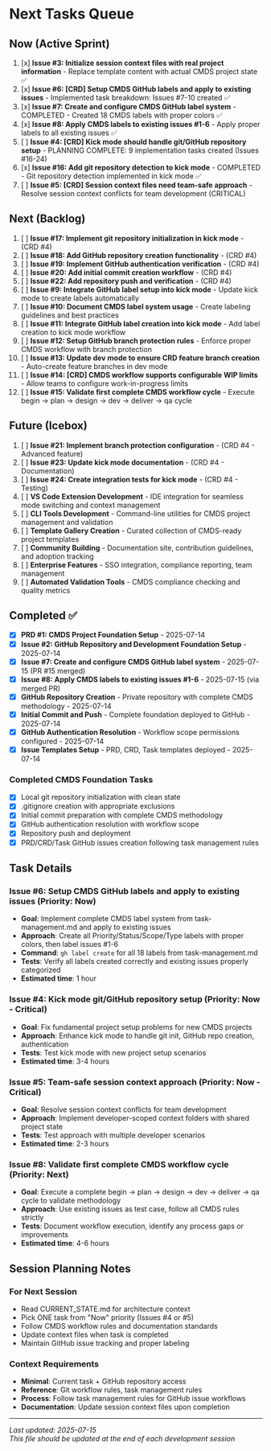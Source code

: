 # Next Tasks Queue

## Now (Active Sprint) 
1. [x] **Issue #3: Initialize session context files with real project information** - Replace template content with actual CMDS project state ✅
2. [x] **Issue #6: [CRD] Setup CMDS GitHub labels and apply to existing issues** - Implemented task breakdown: Issues #7-10 created ✅
3. [x] **Issue #7: Create and configure CMDS GitHub label system** - COMPLETED - Created 18 CMDS labels with proper colors ✅
4. [x] **Issue #8: Apply CMDS labels to existing issues #1-6** - Apply proper labels to all existing issues ✅
5. [ ] **Issue #4: [CRD] Kick mode should handle git/GitHub repository setup** - PLANNING COMPLETE: 9 implementation tasks created (Issues #16-24)
6. [x] **Issue #16: Add git repository detection to kick mode** - COMPLETED - Git repository detection implemented in kick mode ✅
7. [ ] **Issue #5: [CRD] Session context files need team-safe approach** - Resolve session context conflicts for team development (CRITICAL)

## Next (Backlog)
1. [ ] **Issue #17: Implement git repository initialization in kick mode** - (CRD #4)
2. [ ] **Issue #18: Add GitHub repository creation functionality** - (CRD #4)
3. [ ] **Issue #19: Implement GitHub authentication verification** - (CRD #4)
4. [ ] **Issue #20: Add initial commit creation workflow** - (CRD #4)
5. [ ] **Issue #22: Add repository push and verification** - (CRD #4)
6. [ ] **Issue #9: Integrate GitHub label setup into kick mode** - Update kick mode to create labels automatically
7. [ ] **Issue #10: Document CMDS label system usage** - Create labeling guidelines and best practices
8. [ ] **Issue #11: Integrate GitHub label creation into kick mode** - Add label creation to kick mode workflow
9. [ ] **Issue #12: Setup GitHub branch protection rules** - Enforce proper CMDS workflow with branch protection
10. [ ] **Issue #13: Update dev mode to ensure CRD feature branch creation** - Auto-create feature branches in dev mode
11. [ ] **Issue #14: [CRD] CMDS workflow supports configurable WIP limits** - Allow teams to configure work-in-progress limits
12. [ ] **Issue #15: Validate first complete CMDS workflow cycle** - Execute begin → plan → design → dev → deliver → qa cycle

## Future (Icebox)
1. [ ] **Issue #21: Implement branch protection configuration** - (CRD #4 - Advanced feature)
2. [ ] **Issue #23: Update kick mode documentation** - (CRD #4 - Documentation)
3. [ ] **Issue #24: Create integration tests for kick mode** - (CRD #4 - Testing)
4. [ ] **VS Code Extension Development** - IDE integration for seamless mode switching and context management
5. [ ] **CLI Tools Development** - Command-line utilities for CMDS project management and validation
6. [ ] **Template Gallery Creation** - Curated collection of CMDS-ready project templates
7. [ ] **Community Building** - Documentation site, contribution guidelines, and adoption tracking
8. [ ] **Enterprise Features** - SSO integration, compliance reporting, team management
9. [ ] **Automated Validation Tools** - CMDS compliance checking and quality metrics

## Completed ✅
- [x] **PRD #1: CMDS Project Foundation Setup** - 2025-07-14
- [x] **Issue #2: GitHub Repository and Development Foundation Setup** - 2025-07-14
- [x] **Issue #7: Create and configure CMDS GitHub label system** - 2025-07-15 (PR #15 merged)
- [x] **Issue #8: Apply CMDS labels to existing issues #1-6** - 2025-07-15 (via merged PR)
- [x] **GitHub Repository Creation** - Private repository with complete CMDS methodology - 2025-07-14
- [x] **Initial Commit and Push** - Complete foundation deployed to GitHub - 2025-07-14
- [x] **GitHub Authentication Resolution** - Workflow scope permissions configured - 2025-07-14
- [x] **Issue Templates Setup** - PRD, CRD, Task templates deployed - 2025-07-14

### Completed CMDS Foundation Tasks
- [x] Local git repository initialization with clean state
- [x] .gitignore creation with appropriate exclusions
- [x] Initial commit preparation with complete CMDS methodology
- [x] GitHub authentication resolution with workflow scope
- [x] Repository push and deployment
- [x] PRD/CRD/Task GitHub issues creation following task management rules

## Task Details

### Issue #6: Setup CMDS GitHub labels and apply to existing issues (Priority: Now)
- **Goal**: Implement complete CMDS label system from task-management.md and apply to existing issues
- **Approach**: Create all Priority/Status/Scope/Type labels with proper colors, then label issues #1-6
- **Command**: `gh label create` for all 18 labels from task-management.md
- **Tests**: Verify all labels created correctly and existing issues properly categorized
- **Estimated time**: 1 hour

### Issue #4: Kick mode git/GitHub repository setup (Priority: Now - Critical)
- **Goal**: Fix fundamental project setup problems for new CMDS projects
- **Approach**: Enhance kick mode to handle git init, GitHub repo creation, authentication
- **Tests**: Test kick mode with new project setup scenarios
- **Estimated time**: 3-4 hours

### Issue #5: Team-safe session context approach (Priority: Now - Critical)
- **Goal**: Resolve session context conflicts for team development
- **Approach**: Implement developer-scoped context folders with shared project state
- **Tests**: Test approach with multiple developer scenarios
- **Estimated time**: 2-3 hours

### Issue #8: Validate first complete CMDS workflow cycle (Priority: Next)
- **Goal**: Execute a complete begin → plan → design → dev → deliver → qa cycle to validate methodology
- **Approach**: Use existing issues as test case, follow all CMDS rules strictly
- **Tests**: Document workflow execution, identify any process gaps or improvements
- **Estimated time**: 4-6 hours

## Session Planning Notes

### For Next Session
- Read CURRENT_STATE.md for architecture context
- Pick ONE task from "Now" priority (Issues #4 or #5)
- Follow CMDS workflow rules and documentation standards
- Update context files when task is completed
- Maintain GitHub issue tracking and proper labeling

### Context Requirements
- **Minimal**: Current task + GitHub repository access
- **Reference**: Git workflow rules, task management rules
- **Process**: Follow task management rules for GitHub issue workflows
- **Documentation**: Update session context files upon completion

---
*Last updated: 2025-07-15*  
*This file should be updated at the end of each development session*